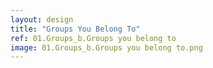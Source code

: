 ```yaml
---
layout: design
title: "Groups You Belong To"
ref: 01.Groups_b.Groups you belong to
image: 01.Groups_b.Groups you belong to.png
---
```

